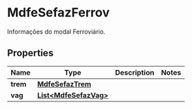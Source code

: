 

# MdfeSefazFerrov

Informações do modal Ferroviário.

## Properties

| Name | Type | Description | Notes |
|------------ | ------------- | ------------- | -------------|
|**trem** | [**MdfeSefazTrem**](MdfeSefazTrem.md) |  |  |
|**vag** | [**List&lt;MdfeSefazVag&gt;**](MdfeSefazVag.md) |  |  |



